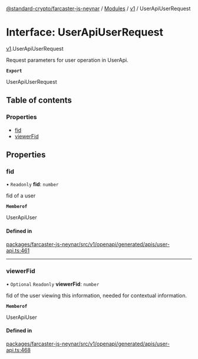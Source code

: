 [@standard-crypto/farcaster-js-neynar](../README.md) / [Modules](../modules.md) / [v1](../modules/v1.md) / UserApiUserRequest

# Interface: UserApiUserRequest

[v1](../modules/v1.md).UserApiUserRequest

Request parameters for user operation in UserApi.

**`Export`**

UserApiUserRequest

## Table of contents

### Properties

- [fid](v1.UserApiUserRequest.md#fid)
- [viewerFid](v1.UserApiUserRequest.md#viewerfid)

## Properties

### fid

• `Readonly` **fid**: `number`

fid of a user

**`Memberof`**

UserApiUser

#### Defined in

[packages/farcaster-js-neynar/src/v1/openapi/generated/apis/user-api.ts:461](https://github.com/standard-crypto/farcaster-js/blob/main/packages/farcaster-js-neynar/src/v1/openapi/generated/apis/user-api.ts#L461)

___

### viewerFid

• `Optional` `Readonly` **viewerFid**: `number`

fid of the user viewing this information, needed for contextual information.

**`Memberof`**

UserApiUser

#### Defined in

[packages/farcaster-js-neynar/src/v1/openapi/generated/apis/user-api.ts:468](https://github.com/standard-crypto/farcaster-js/blob/main/packages/farcaster-js-neynar/src/v1/openapi/generated/apis/user-api.ts#L468)
